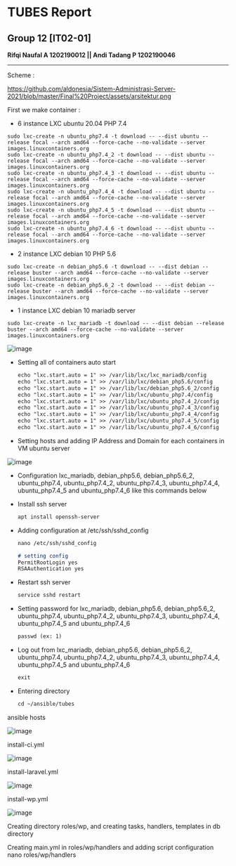 # **TUBES Report**

## Group 12 [IT02-01]

**Rifqi Naufal A 1202190012 || Andi Tadang P 1202190046**

<hr> 

Scheme :

https://github.com/aldonesia/Sistem-Administrasi-Server-2021/blob/master/Final%20Project/assets/arsitektur.png

First we make container :

- 6 instance LXC ubuntu 20.04 PHP 7.4
```
sudo lxc-create -n ubuntu_php7.4 -t download -- --dist ubuntu --release focal --arch amd64 --force-cache --no-validate --server images.linuxcontainers.org
sudo lxc-create -n ubuntu_php7.4_2 -t download -- --dist ubuntu --release focal --arch amd64 --force-cache --no-validate --server images.linuxcontainers.org
sudo lxc-create -n ubuntu_php7.4_3 -t download -- --dist ubuntu --release focal --arch amd64 --force-cache --no-validate --server images.linuxcontainers.org
sudo lxc-create -n ubuntu_php7.4_4 -t download -- --dist ubuntu --release focal --arch amd64 --force-cache --no-validate --server images.linuxcontainers.org
sudo lxc-create -n ubuntu_php7.4_5 -t download -- --dist ubuntu --release focal --arch amd64 --force-cache --no-validate --server images.linuxcontainers.org
sudo lxc-create -n ubuntu_php7.4_6 -t download -- --dist ubuntu --release focal --arch amd64 --force-cache --no-validate --server images.linuxcontainers.org
```

- 2 instance LXC debian 10 PHP 5.6
```
sudo lxc-create -n debian_php5.6 -t download -- --dist debian --release buster --arch amd64 --force-cache --no-validate --server images.linuxcontainers.org
sudo lxc-create -n debian_php5.6_2 -t download -- --dist debian --release buster --arch amd64 --force-cache --no-validate --server images.linuxcontainers.org
```

- 1 instance LXC debian 10 mariadb server
```
sudo lxc-create -n lxc_mariadb -t download -- --dist debian --release buster --arch amd64 --force-cache --no-validate --server images.linuxcontainers.org
```

![image](https://user-images.githubusercontent.com/93064971/152371641-bd6c06da-c466-4725-9c59-80a620007217.png)

- Setting all of containers auto start

    ```markdown
    echo "lxc.start.auto = 1" >> /var/lib/lxc/lxc_mariadb/config
    echo "lxc.start.auto = 1" >> /var/lib/lxc/debian_php5.6/config
    echo "lxc.start.auto = 1" >> /var/lib/lxc/debian_php5.6_2/config
    echo "lxc.start.auto = 1" >> /var/lib/lxc/ubuntu_php7.4/config
    echo "lxc.start.auto = 1" >> /var/lib/lxc/ubuntu_php7.4_2/config
    echo "lxc.start.auto = 1" >> /var/lib/lxc/ubuntu_php7.4_3/config
    echo "lxc.start.auto = 1" >> /var/lib/lxc/ubuntu_php7.4_4/config
    echo "lxc.start.auto = 1" >> /var/lib/lxc/ubuntu_php7.4_5/config
    echo "lxc.start.auto = 1" >> /var/lib/lxc/ubuntu_php7.4_6/config
    ```
- Setting hosts and adding IP Address and Domain for each containers in VM ubuntu server 

![image](https://user-images.githubusercontent.com/93064971/152372435-a08c1609-9f21-4655-ab95-57f575f423e8.png)

- Configuration lxc_mariadb, debian_php5.6, debian_php5.6_2, ubuntu_php7.4, ubuntu_php7.4_2, ubuntu_php7.4_3, ubuntu_php7.4_4, ubuntu_php7.4_5 and ubuntu_php7.4_6 like this       commands below

- Install ssh server

    ```markdown
    apt install openssh-server
    ```

- Adding configuration at /etc/ssh/sshd_config

    ```markdown
    nano /etc/ssh/sshd_config
    
    # setting config
    PermitRootLogin yes
    RSAAuthentication yes
    ```

- Restart ssh server

    ```markdown
    service sshd restart
    ```

- Setting password for lxc_mariadb, debian_php5.6, debian_php5.6_2, ubuntu_php7.4, ubuntu_php7.4_2, ubuntu_php7.4_3, ubuntu_php7.4_4, ubuntu_php7.4_5 and ubuntu_php7.4_6

    ```markdown
    passwd (ex: 1)
    ```

- Log out from lxc_mariadb, debian_php5.6, debian_php5.6_2, ubuntu_php7.4, ubuntu_php7.4_2, ubuntu_php7.4_3, ubuntu_php7.4_4, ubuntu_php7.4_5 and ubuntu_php7.4_6

    ```markdown
    exit
    ```

- Entering directory

    ```markdown
    cd ~/ansible/tubes
    ```

ansible hosts

![image](https://user-images.githubusercontent.com/93064971/152370357-39b7a8d2-ec1b-4462-b77f-be31b37563a4.png)

install-ci.yml

![image](https://user-images.githubusercontent.com/93064971/152370626-f345a47c-ace0-4d87-abc7-42408c343e29.png)

install-laravel.yml

![image](https://user-images.githubusercontent.com/93064971/152370846-47bd5919-c131-47a6-b18e-8ad746fca5a8.png)

install-wp.yml

![image](https://user-images.githubusercontent.com/93064971/152371010-a604fcbe-4c61-4fc9-a11f-a5f6cb7bc89d.png)

Creating directory roles/wp, and creating tasks, handlers, templates in db directory

Creating main.yml in roles/wp/handlers and adding script configuration
nano roles/wp/handlers

